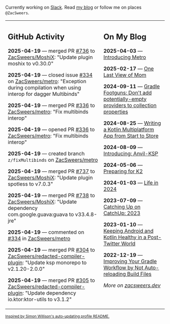 Currently working on [Slack](https://slack.com/). Read [my blog](https://zacsweers.dev/) or follow me on places `@ZacSweers`.

<table><tr><td valign="top" width="60%">

## GitHub Activity
<!-- githubActivity starts -->
**2025-04-19** — merged PR [#736](https://github.com/ZacSweers/MoshiX/pull/736) to [ZacSweers/MoshiX](https://github.com/ZacSweers/MoshiX): "Update plugin moshix to v0.30.0"

**2025-04-19** — closed issue [#334](https://github.com/ZacSweers/metro/issues/334) on [ZacSweers/metro](https://github.com/ZacSweers/metro): "Exception during compilation when using interop for dagger Multibinds"

**2025-04-19** — merged PR [#336](https://github.com/ZacSweers/metro/pull/336) to [ZacSweers/metro](https://github.com/ZacSweers/metro): "Fix multibinds interop"

**2025-04-19** — opened PR [#336](https://github.com/ZacSweers/metro/pull/336) to [ZacSweers/metro](https://github.com/ZacSweers/metro): "Fix multibinds interop"

**2025-04-19** — created branch `z/fixMultibinds` on [ZacSweers/metro](https://github.com/ZacSweers/metro)

**2025-04-19** — merged PR [#737](https://github.com/ZacSweers/MoshiX/pull/737) to [ZacSweers/MoshiX](https://github.com/ZacSweers/MoshiX): "Update plugin spotless to v7.0.3"

**2025-04-19** — merged PR [#738](https://github.com/ZacSweers/MoshiX/pull/738) to [ZacSweers/MoshiX](https://github.com/ZacSweers/MoshiX): "Update dependency com.google.guava:guava to v33.4.8-jre"

**2025-04-19** — commented on [#334](https://github.com/ZacSweers/metro/issues/334#issuecomment-2816853511) in [ZacSweers/metro](https://github.com/ZacSweers/metro)

**2025-04-19** — merged PR [#304](https://github.com/ZacSweers/redacted-compiler-plugin/pull/304) to [ZacSweers/redacted-compiler-plugin](https://github.com/ZacSweers/redacted-compiler-plugin): "Update ksp monorepo to v2.1.20-2.0.0"

**2025-04-19** — merged PR [#305](https://github.com/ZacSweers/redacted-compiler-plugin/pull/305) to [ZacSweers/redacted-compiler-plugin](https://github.com/ZacSweers/redacted-compiler-plugin): "Update dependency io.ktor:ktor-utils to v3.1.2"
<!-- githubActivity ends -->
</td><td valign="top" width="40%">

## On My Blog
<!-- blog starts -->
**2025-04-03** — [Introducing Metro](https://www.zacsweers.dev/introducing-metro/)

**2025-02-17** — [One Last View of Mom](https://www.zacsweers.dev/one-last-view-of-mom/)

**2024-09-11** — [Gradle Footguns: Don't add potentially-empty providers to collection properties](https://www.zacsweers.dev/gradle-footgun-adding-empty-providers-to-collection-properties/)

**2024-08-25** — [Writing a Kotlin Multiplatform App from Start to Store](https://www.zacsweers.dev/writing-a-kotlin-multiplatform-app-from-start-to-store/)

**2024-08-09** — [Introducing: Anvil-KSP](https://www.zacsweers.dev/introducing-anvil-ksp/)

**2024-05-06** — [Preparing for K2](https://www.zacsweers.dev/preparing-for-k2/)

**2024-01-03** — [Life in 2024](https://www.zacsweers.dev/life-in-2024/)

**2023-07-09** — [Catching Up on CatchUp: 2023](https://www.zacsweers.dev/catching-up-on-catchup-2023/)

**2023-01-10** — [Keeping Android and Kotlin Healthy in a Post-Twitter World](https://www.zacsweers.dev/keeping-android-healthy/)

**2022-12-19** — [Improving Your Gradle Workflow by Not Auto-reloading Build Files](https://www.zacsweers.dev/improving-your-workflow-by-not-auto-reloading-build-files/)
<!-- blog ends -->
_More on [zacsweers.dev](https://zacsweers.dev/)_
</td></tr></table>

<sub><a href="https://simonwillison.net/2020/Jul/10/self-updating-profile-readme/">Inspired by Simon Willison's auto-updating profile README.</a></sub>